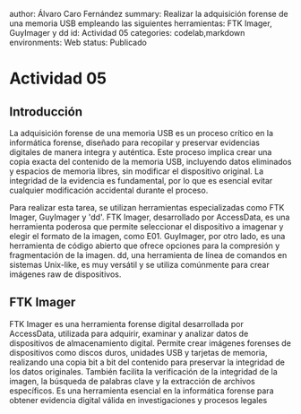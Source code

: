author: Álvaro Caro Fernández summary: Realizar la adquisición forense de una memoria USB empleando las siguientes herramientas: FTK Imager, GuyImager y dd id: Actividad 05 categories: codelab,markdown environments: Web status: Publicado

# Actividad 05

## Introducción

La adquisición forense de una memoria USB es un proceso crítico en la informática forense, diseñado para recopilar y preservar evidencias digitales de manera integra y auténtica. Este proceso implica crear una copia exacta del contenido de la memoria USB, incluyendo datos eliminados y espacios de memoria libres, sin modificar el dispositivo original. La integridad de la evidencia es fundamental, por lo que es esencial evitar cualquier modificación accidental durante el proceso.

Para realizar esta tarea, se utilizan herramientas especializadas como FTK Imager, GuyImager y 'dd'. FTK Imager, desarrollado por AccessData, es una herramienta poderosa que permite seleccionar el dispositivo a imagenar y elegir el formato de la imagen, como E01. GuyImager, por otro lado, es una herramienta de código abierto que ofrece opciones para la compresión y fragmentación de la imagen. dd, una herramienta de línea de comandos en sistemas Unix-like, es muy versátil y se utiliza comúnmente para crear imágenes raw de dispositivos.

## FTK Imager

FTK Imager es una herramienta forense digital desarrollada por AccessData, utilizada para adquirir, examinar y analizar datos de dispositivos de almacenamiento digital. Permite crear imágenes forenses de dispositivos como discos duros, unidades USB y tarjetas de memoria, realizando una copia bit a bit del contenido para preservar la integridad de los datos originales. También facilita la verificación de la integridad de la imagen, la búsqueda de palabras clave y la extracción de archivos específicos. Es una herramienta esencial en la informática forense para obtener evidencia digital válida en investigaciones y procesos legales

